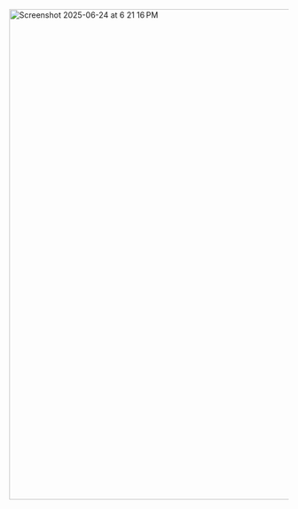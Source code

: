 <img width="885" alt="Screenshot 2025-06-24 at 6 21 16 PM" src="https://github.com/user-attachments/assets/8170435b-19c1-4328-9632-5bed2c9a1a57" />
